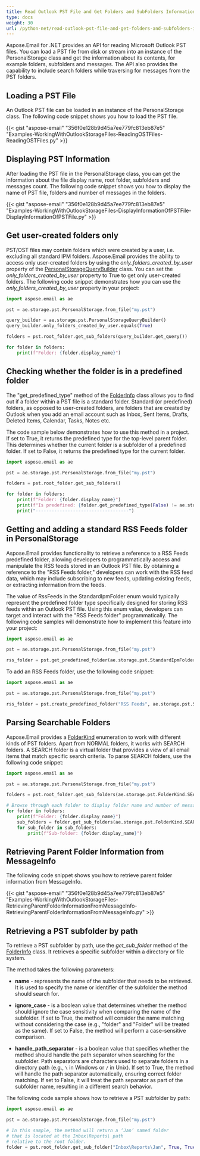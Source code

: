 ```yaml
---
title: Read Outlook PST File and Get Folders and SubFolders Information
type: docs
weight: 30
url: /python-net/read-outlook-pst-file-and-get-folders-and-subfolders-information/
---
```



Aspose.Email for .NET provides an API for reading Microsoft Outlook PST files. You can load a PST file from disk or stream into an instance of the PersonalStorage class and get the information about its contents, for example folders, subfolders and messages. The API also provides the capability to include search folders while traversing for messages from the PST folders.
## **Loading a PST File**
An Outlook PST file can be loaded in an instance of the PersonalStorage class. The following code snippet shows you how to load the PST file.



{{< gist "aspose-email" "356f0e128b9d45a7ee779fc813eb87e5" "Examples-WorkingWithOutlookStorageFiles-ReadingOSTFiles-ReadingOSTFiles.py" >}}
## **Displaying PST Information**
After loading the PST file in the PersonalStorage class, you can get the information about the file display name, root folder, subfolders and messages count. The following code snippet shows you how to display the name of PST file, folders and number of messages in the folders.



{{< gist "aspose-email" "356f0e128b9d45a7ee779fc813eb87e5" "Examples-WorkingWithOutlookStorageFiles-DisplayInformationOfPSTFile-DisplayInformationOfPSTFile.py" >}}

## **Get user-created folders only**

PST/OST files may contain folders which were created by a user, i.e. excluding all standard IPM folders. Aspose.Email provides the ability to access only user-created folders by using the *only_folders_created_by_user* property of the [PersonalStorageQueryBuilder](https://reference.aspose.com/email/python-net/aspose.email.storage.pst/personalstoragequerybuilder/#personalstoragequerybuilder-class) class. You can set the *only_folders_created_by_user* property to True to get only user-created folders. The following code snippet demonstrates how you can use the *only_folders_created_by_user* property in your project:

```python
import aspose.email as ae

pst = ae.storage.pst.PersonalStorage.from_file("my.pst")

query_builder = ae.storage.pst.PersonalStorageQueryBuilder()
query_builder.only_folders_created_by_user.equals(True)

folders = pst.root_folder.get_sub_folders(query_builder.get_query())

for folder in folders:
    print(f"Folder: {folder.display_name}")
```

## **Checking whether the folder is in a predefined folder**

The "get_predefined_type" method of the [FolderInfo](https://reference.aspose.com/email/python-net/aspose.email.storage.pst/folderinfo/#folderinfo-class) class allows you to find out if a folder within a PST file is a standard folder. Standard (or predefined) folders, as opposed to user-created folders, are folders that are created by Outlook when you add an email account such as Inbox, Sent Items, Drafts, Deleted Items, Calendar, Tasks, Notes etc. 

The code sample below demonstrates how to use this method in a project. If set to True, it returns the predefined type for the top-level parent folder. This determines whether the current folder is a subfolder of a predefined folder. If set to False, it returns the predefined type for the current folder.


```python
import aspose.email as ae

pst = ae.storage.pst.PersonalStorage.from_file("my.pst")

folders = pst.root_folder.get_sub_folders()

for folder in folders:
    print(f"Folder: {folder.display_name}")
    print(f"Is predefined: {folder.get_predefined_type(False) != ae.storage.pst.StandardIpmFolder.UNSPECIFIED}")
    print("-----------------------------------")
```
## **Getting and adding a standard RSS Feeds folder in PersonalStorage**

Aspose.Email provides functionality to retrieve a reference to a RSS Feeds predefined folder, allowing developers to programmatically access and manipulate the RSS feeds stored in an Outlook PST file. By obtaining a reference to the "RSS Feeds folder," developers can work with the RSS feed data, which may include subscribing to new feeds, updating existing feeds, or extracting information from the feeds.

The value of RssFeeds in the StandardIpmFolder enum would typically represent the predefined folder type specifically designed for storing RSS feeds within an Outlook PST file. Using this enum value, developers can target and interact with the "RSS Feeds folder" programmatically. The following code samples will demonstrate how to implement this feature into your project:

```python
import aspose.email as ae

pst = ae.storage.pst.PersonalStorage.from_file("my.pst")

rss_folder = pst.get_predefined_folder(ae.storage.pst.StandardIpmFolder.RSS_FEEDS)
```
To add an RSS Feeds folder, use the following code snippet:

```python
import aspose.email as ae

pst = ae.storage.pst.PersonalStorage.from_file("my.pst")

rss_folder = pst.create_predefined_folder("RSS Feeds", ae.storage.pst.StandardIpmFolder.RSS_FEEDS)
```

## **Parsing Searchable Folders**

Aspose.Email provides a [FolderKind](https://reference.aspose.com/email/python-net/aspose.email.storage.pst/folderkind/#folderkind-enumeration) enumeration to work with different kinds of PST folders. Apart from NORMAL folders, it works with SEARCH folders. A SEARCH folder is a virtual folder that provides a view of all email items that match specific search criteria. To parse SEARCH folders, use the following code snippet:

```python
import aspose.email as ae

pst = ae.storage.pst.PersonalStorage.from_file("my.pst")

folders = pst.root_folder.get_sub_folders(ae.storage.pst.FolderKind.SEARCH | ae.storage.pst.FolderKind.NORMAL)

# Browse through each folder to display folder name and number of messages
for folder in folders:
    print(f"Folder: {folder.display_name}")
    sub_folders = folder.get_sub_folders(ae.storage.pst.FolderKind.SEARCH | ae.storage.pst.FolderKind.NORMAL)
    for sub_folder in sub_folders:
        print(f"Sub-folder: {folder.display_name}")
```

## **Retrieving Parent Folder Information from MessageInfo**
The following code snippet shows you how to retrieve parent folder information from MessageInfo.



{{< gist "aspose-email" "356f0e128b9d45a7ee779fc813eb87e5" "Examples-WorkingWithOutlookStorageFiles-RetrievingParentFolderInformationFromMessageInfo-RetrievingParentFolderInformationFromMessageInfo.py" >}}

## **Retrieving a PST subfolder by path**

To retrieve a PST subfolder by path, use the *get_sub_folder* method of the [FolderInfo](https://reference.aspose.com/email/python-net/aspose.email.storage.pst/folderinfo/#folderinfo-class) class. It retrieves a specific subfolder within a directory or file system.

The method takes the following parameters:

- **name** - represents the name of the subfolder that needs to be retrieved. It is used to specify the name or identifier of the subfolder the method should search for.

- **ignore_case** - is a boolean value that determines whether the method should ignore the case sensitivity when comparing the name of the subfolder. If set to True, the method will consider the name matching without considering the case (e.g., "folder" and "Folder" will be treated as the same). If set to False, the method will perform a case-sensitive comparison.

- **handle_path_separator** - is a boolean value that specifies whether the method should handle the path separator when searching for the subfolder. Path separators are characters used to separate folders in a directory path (e.g., `\` in Windows or `/` in Unix). If set to True, the method will handle the path separator automatically, ensuring correct folder matching. If set to False, it will treat the path separator as part of the subfolder name, resulting in a different search behavior.

The following code sample shows how to retrieve a PST subfolder by path:

```python
import aspose.email as ae

pst = ae.storage.pst.PersonalStorage.from_file("my.pst")

# In this sample, the method will return a ‘Jan’ named folder
# that is located at the Inbox\Reports\ path 
# relative to the root folder.
folder = pst.root_folder.get_sub_folder("Inbox\Reports\Jan", True, True)
```
